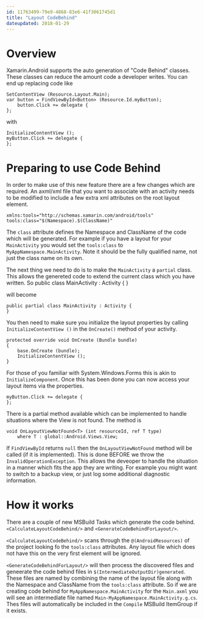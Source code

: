 ```yaml
---
id: 11763499-79e9-4868-83e6-41f3061745d1
title: "Layout CodeBehind"
dateupdated: 2018-01-29
---
```


<a name="Overview" class="injected"></a>

# Overview

Xamarin.Android supports the auto generation of "Code Behind" classes. These classes
can reduce the amount code a developer writes. You can end up replacing code like

    SetContentView (Resource.Layout.Main);
    var button = FindViewById<Button> (Resource.Id.myButton);
        button.Click += delegate {
    };

with

    InitializeContentView ();
    myButton.Click += delegate {
    };


<a name="" class="injected"/></a>

# Preparing to use Code Behind

In order to make use of this new feature there are a few changes which are required. 
An axml/xml file that you want to associate with an activity needs to be modified to 
include a few extra xml attributes on the root layout element.

    xmlns:tools="http://schemas.xamarin.com/android/tools"
    tools:class="$(Namespace).$(ClassName)"

The `class` attribute defines the Namespace and ClassName of the code which will be
generated. For example if you have a layout for your `MainActivity` you would set
the `tools:class` to `MyAppNamespace.MainActivity`. Note it should be the fully
qualified name, not just the class name on its own.

The next thing we need to do is to make the `MainActivity` a `partial` class. This
allows the genereted code to extend the current class which you have written.
So 
    public class MainActivity : Activity {
    }

will become 

    public partial class MainActivity : Activity {
    }

You then need to make sure you initialize the layout properties by calling
`InitializeContentView ()` in the `OnCreate()` method of your activity.

    protected override void OnCreate (Bundle bundle)
    {
        base.OnCreate (bundle);
        InitializeContentView ();
    }

For those of you familiar with System.Windows.Forms this is akin
to `InitializeComponent`. Once this has been done you can now access
your layout items via the properties.

    myButton.Click += delegate {
    };

There is a partial method available which can be implemented to handle
situations where the View is not found. The method is

    void OnLayoutViewNotFound<T> (int resourceId, ref T type)
        where T : global::Android.Views.View;

If `FindViewById` returns `null` then the `OnLayoutViewNotFound` method
will be called (if it is implemented). This is done BEFORE we throw the
`InvalidOperationException`. This allows the deveoper to handle the 
situation in a manner which fits the app they are writing. For example
you might want to switch to a backup view, or just log some additional
diagnostic information.

# How it works

There are a couple of new MSBuild Tasks which generate the code behind.
`<CalculateLayoutCodeBehind/>` and `<GenerateCodeBehindForLayout/>`. 

`<CalculateLayoutCodeBehind/>`  scans through the `@(AndroidResources)` of the 
project looking fo the `tools:class` attributes. Any layout file which does
not have this on the very first element will be ignored. 

`<GenerateCodeBehindForLayout/>` will then process the discovered files and 
geneerate the code behind files in  `$(IntermediateOutputDir)generated`. 
These files are named by combining the name of the layout file along with
the Namespace and ClassName from the `tools:class` attribute. So if we are
creating code behind for `MyAppNamespace.MainActivity` for  the `Main.axml`
you will see an intermediate file named `Main-MyAppNamespace.MainActivity.g.cs`.
Thes files will automatically be included in the `Compile` MSBuild ItemGroup if it
exists.
